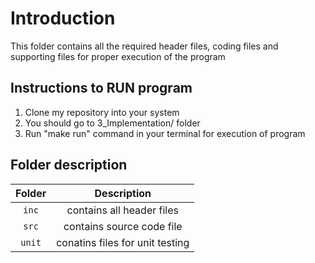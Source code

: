 # Introduction
This folder contains all the required header files, coding files and supporting files for proper execution of the program


## Instructions to RUN program
1. Clone my repository into your system
2. You should go to 3_Implementation/ folder
3. Run "make run" command in your terminal for execution of program


## Folder description
|Folder|Description|
|:--:|:--:|
|`inc`| contains all header files|
|`src`| contains source code file|
|`unit`| conatins files for unit testing|

